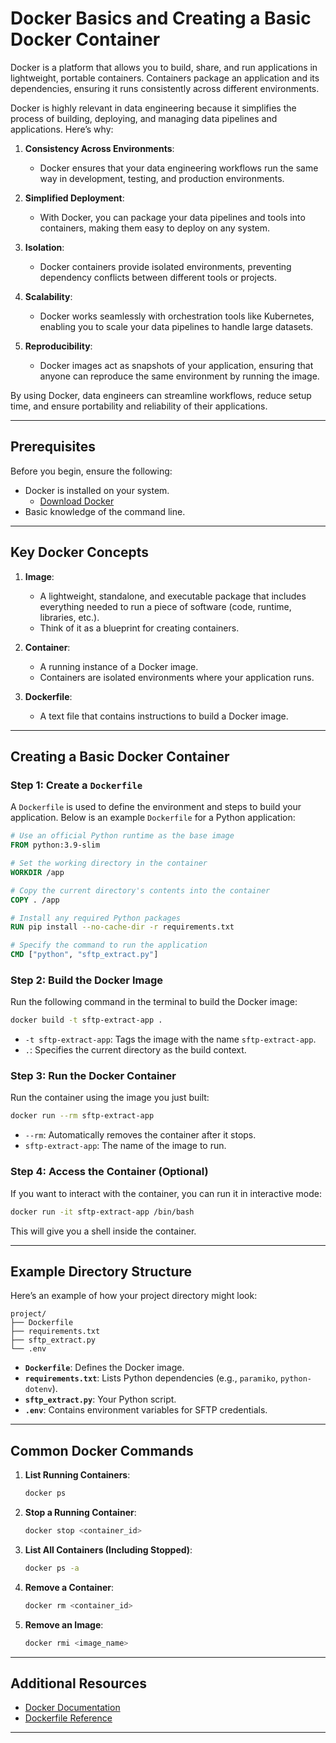 # Docker Basics and Creating a Basic Docker Container

Docker is a platform that allows you to build, share, and run applications in lightweight, portable containers. Containers package an application and its dependencies, ensuring it runs consistently across different environments.

Docker is highly relevant in data engineering because it simplifies the process of building, deploying, and managing data pipelines and applications. Here’s why:

1. **Consistency Across Environments**:
   - Docker ensures that your data engineering workflows run the same way in development, testing, and production environments.

2. **Simplified Deployment**:
   - With Docker, you can package your data pipelines and tools into containers, making them easy to deploy on any system.

3. **Isolation**:
   - Docker containers provide isolated environments, preventing dependency conflicts between different tools or projects.

4. **Scalability**:
   - Docker works seamlessly with orchestration tools like Kubernetes, enabling you to scale your data pipelines to handle large datasets.

5. **Reproducibility**:
   - Docker images act as snapshots of your application, ensuring that anyone can reproduce the same environment by running the image.

By using Docker, data engineers can streamline workflows, reduce setup time, and ensure portability and reliability of their applications.

---

## Prerequisites

Before you begin, ensure the following:
- Docker is installed on your system.
  - [Download Docker](https://www.docker.com/products/docker-desktop)
- Basic knowledge of the command line.

---

## Key Docker Concepts

1. **Image**:
   - A lightweight, standalone, and executable package that includes everything needed to run a piece of software (code, runtime, libraries, etc.).
   - Think of it as a blueprint for creating containers.

2. **Container**:
   - A running instance of a Docker image.
   - Containers are isolated environments where your application runs.

3. **Dockerfile**:
   - A text file that contains instructions to build a Docker image.

---

## Creating a Basic Docker Container

### Step 1: Create a `Dockerfile`

A `Dockerfile` is used to define the environment and steps to build your application. Below is an example `Dockerfile` for a Python application:

```dockerfile
# Use an official Python runtime as the base image
FROM python:3.9-slim

# Set the working directory in the container
WORKDIR /app

# Copy the current directory's contents into the container
COPY . /app

# Install any required Python packages
RUN pip install --no-cache-dir -r requirements.txt

# Specify the command to run the application
CMD ["python", "sftp_extract.py"]
```

### Step 2: Build the Docker Image

Run the following command in the terminal to build the Docker image:

```bash
docker build -t sftp-extract-app .
```

- `-t sftp-extract-app`: Tags the image with the name `sftp-extract-app`.
- `.`: Specifies the current directory as the build context.

### Step 3: Run the Docker Container

Run the container using the image you just built:

```bash
docker run --rm sftp-extract-app
```

- `--rm`: Automatically removes the container after it stops.
- `sftp-extract-app`: The name of the image to run.

### Step 4: Access the Container (Optional)

If you want to interact with the container, you can run it in interactive mode:

```bash
docker run -it sftp-extract-app /bin/bash
```

This will give you a shell inside the container.

---

## Example Directory Structure

Here’s an example of how your project directory might look:

```
project/
├── Dockerfile
├── requirements.txt
├── sftp_extract.py
└── .env
```

- **`Dockerfile`**: Defines the Docker image.
- **`requirements.txt`**: Lists Python dependencies (e.g., `paramiko`, `python-dotenv`).
- **`sftp_extract.py`**: Your Python script.
- **`.env`**: Contains environment variables for SFTP credentials.

---

## Common Docker Commands

1. **List Running Containers**:
   ```bash
   docker ps
   ```

2. **Stop a Running Container**:
   ```bash
   docker stop <container_id>
   ```

3. **List All Containers (Including Stopped)**:
   ```bash
   docker ps -a
   ```

4. **Remove a Container**:
   ```bash
   docker rm <container_id>
   ```

5. **Remove an Image**:
   ```bash
   docker rmi <image_name>
   ```

---

## Additional Resources

- [Docker Documentation](https://docs.docker.com/)
- [Dockerfile Reference](https://docs.docker.com/engine/reference/builder/)

---
